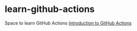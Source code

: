 # learn-github-actions
Space to learn GitHub Actions
[Introduction to GitHub Actions](https://docs.github.com/en/actions/learn-github-actions/introduction-to-github-actions)
